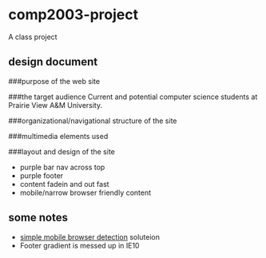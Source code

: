 comp2003-project
================
A class project


design document
---------------
###purpose of the web site


###the target audience
Current and potential computer science students at Prairie View A&M University.


###organizational/navigational structure of the site


###multimedia elements used


###layout and design of the site
* purple bar nav across top
* purple footer
* content fadein and out fast
* mobile/narrow browser friendly content


some notes
----------
* [simple mobile browser detection](http://www.abeautifulsite.net/blog/2011/11/detecting-mobile-devices-with-javascript/) soluteion
* Footer gradient is messed up in IE10

